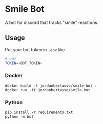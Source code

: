 # Smile Bot
A bot for discord that tracks "smile" reactions.

## Usage
Put your bot token in `.env` like
```bash
#.env
TOKEN=<BOT_TOKEN>
```

### Docker
```
docker build -t jordanbertasso/smile-bot .
docker run -it jordanbertasso/smile-bot
```

### Python
```
pip install -r requirements.txt
python -m bot
```
